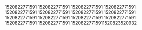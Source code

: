 1520822771591
1520822771591
1520822771591
1520822771591
1520822771591
1520822771591
1520822771591
1520822771591
1520822771591
1520822771591
1520822771591
1520822771591
1520822771591
1520822771591
15208227715911520823520932